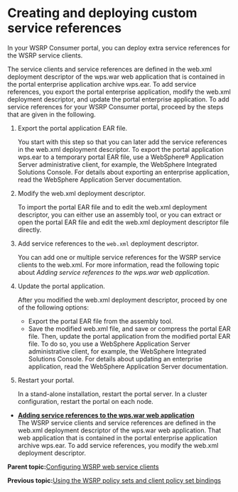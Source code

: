 # Creating and deploying custom service references

In your WSRP Consumer portal, you can deploy extra service references for the WSRP service clients.

The service clients and service references are defined in the web.xml deployment descriptor of the wps.war web application that is contained in the portal enterprise application archive wps.ear. To add service references, you export the portal enterprise application, modify the web.xml deployment descriptor, and update the portal enterprise application. To add service references for your WSRP Consumer portal, proceed by the steps that are given in the following.

1.  Export the portal application EAR file.

    You start with this step so that you can later add the service references in the web.xml deployment descriptor. To export the portal application wps.ear to a temporary portal EAR file, use a WebSphere® Application Server administrative client, for example, the WebSphere Integrated Solutions Console. For details about exporting an enterprise application, read the WebSphere Application Server documentation.

2.  Modify the web.xml deployment descriptor.

    To import the portal EAR file and to edit the web.xml deployment descriptor, you can either use an assembly tool, or you can extract or open the portal EAR file and edit the web.xml deployment descriptor file directly.

3.  Add service references to the `web.xml` deployment descriptor.

    You can add one or multiple service references for the WSRP service clients to the web.xml. For more information, read the following topic about *Adding service references to the wps.war web application*.

4.  Update the portal application.

    After you modified the web.xml deployment descriptor, proceed by one of the following options:

    -   Export the portal EAR file from the assembly tool.
    -   Save the modified web.xml file, and save or compress the portal EAR file. Then, update the portal application from the modified portal EAR file. To do so, you use a WebSphere Application Server administrative client, for example, the WebSphere Integrated Solutions Console. For details about updating an enterprise application, read the WebSphere Application Server documentation.
5.  Restart your portal.

    In a stand-alone installation, restart the portal server. In a cluster configuration, restart the portal on each node.


-   **[Adding service references to the wps.war web application](../admin-system/wsrpt_cons_add_srvcrefs2webapp.md)**  
The WSRP service clients and service references are defined in the web.xml deployment descriptor of the wps.war web application. That web application that is contained in the portal enterprise application archive wps.ear. To add service references, you modify the web.xml deployment descriptor.

**Parent topic:**[Configuring WSRP web service clients](../admin-system/wsrpt_cons_cfg_wsrvc_clnt.md)

**Previous topic:**[Using the WSRP policy sets and client policy set bindings](../admin-system/wsrpt_cons_use_deflt_polsets.md)

